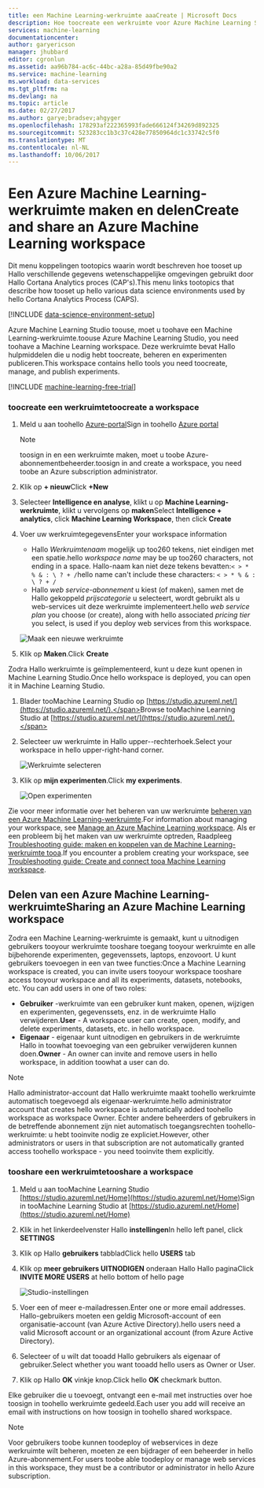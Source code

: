 ```yaml
---
title: een Machine Learning-werkruimte aaaCreate | Microsoft Docs
description: Hoe toocreate een werkruimte voor Azure Machine Learning Studio
services: machine-learning
documentationcenter: 
author: garyericson
manager: jhubbard
editor: cgronlun
ms.assetid: aa96b784-ac6c-44bc-a28a-85d49fbe90a2
ms.service: machine-learning
ms.workload: data-services
ms.tgt_pltfrm: na
ms.devlang: na
ms.topic: article
ms.date: 02/27/2017
ms.author: garye;bradsev;ahgyger
ms.openlocfilehash: 178293af222365993fade666124f34269d892325
ms.sourcegitcommit: 523283cc1b3c37c428e77850964dc1c33742c5f0
ms.translationtype: MT
ms.contentlocale: nl-NL
ms.lasthandoff: 10/06/2017
---
```

# <a name="create-and-share-an-azure-machine-learning-workspace"></a><span data-ttu-id="5471d-103">Een Azure Machine Learning-werkruimte maken en delen</span><span class="sxs-lookup"><span data-stu-id="5471d-103">Create and share an Azure Machine Learning workspace</span></span>
<span data-ttu-id="5471d-104">Dit menu koppelingen tootopics waarin wordt beschreven hoe tooset up Hallo verschillende gegevens wetenschappelijke omgevingen gebruikt door Hallo Cortana Analytics proces (CAP's).</span><span class="sxs-lookup"><span data-stu-id="5471d-104">This menu links tootopics that describe how tooset up hello various data science environments used by hello Cortana Analytics Process (CAPS).</span></span>

[!INCLUDE [data-science-environment-setup](../../includes/cap-setup-environments.md)]

<span data-ttu-id="5471d-105">Azure Machine Learning Studio toouse, moet u toohave een Machine Learning-werkruimte.</span><span class="sxs-lookup"><span data-stu-id="5471d-105">toouse Azure Machine Learning Studio, you need toohave a Machine Learning workspace.</span></span> <span data-ttu-id="5471d-106">Deze werkruimte bevat Hallo hulpmiddelen die u nodig hebt toocreate, beheren en experimenten publiceren.</span><span class="sxs-lookup"><span data-stu-id="5471d-106">This workspace contains hello tools you need toocreate, manage, and publish experiments.</span></span>

[!INCLUDE [machine-learning-free-trial](../../includes/machine-learning-free-trial.md)]

### <a name="toocreate-a-workspace"></a><span data-ttu-id="5471d-107">toocreate een werkruimte</span><span class="sxs-lookup"><span data-stu-id="5471d-107">toocreate a workspace</span></span>
1. <span data-ttu-id="5471d-108">Meld u aan toohello [Azure-portal](https://portal.azure.com/)</span><span class="sxs-lookup"><span data-stu-id="5471d-108">Sign in toohello [Azure portal](https://portal.azure.com/)</span></span>

    > [!NOTE]
    > <span data-ttu-id="5471d-109">toosign in en een werkruimte maken, moet u toobe Azure-abonnementbeheerder.</span><span class="sxs-lookup"><span data-stu-id="5471d-109">toosign in and create a workspace, you need toobe an Azure subscription administrator.</span></span> 
    >
    > 

2. <span data-ttu-id="5471d-110">Klik op **+ nieuw**</span><span class="sxs-lookup"><span data-stu-id="5471d-110">Click **+New**</span></span>

3. <span data-ttu-id="5471d-111">Selecteer **Intelligence en analyse**, klikt u op **Machine Learning-werkruimte**, klikt u vervolgens op **maken**</span><span class="sxs-lookup"><span data-stu-id="5471d-111">Select **Intelligence + analytics**, click **Machine Learning Workspace**, then click **Create**</span></span>

4. <span data-ttu-id="5471d-112">Voer uw werkruimtegegevens</span><span class="sxs-lookup"><span data-stu-id="5471d-112">Enter your workspace information</span></span>

    - <span data-ttu-id="5471d-113">Hallo *Werkruimtenaam* mogelijk up too260 tekens, niet eindigen met een spatie.</span><span class="sxs-lookup"><span data-stu-id="5471d-113">hello *workspace name* may be up too260 characters, not ending in a space.</span></span> <span data-ttu-id="5471d-114">Hallo-naam kan niet deze tekens bevatten:`< > * % & : \ ? + /`</span><span class="sxs-lookup"><span data-stu-id="5471d-114">hello name can't include these characters: `< > * % & : \ ? + /`</span></span>
    - <span data-ttu-id="5471d-115">Hallo *web service-abonnement* u kiest (of maken), samen met de Hallo gekoppeld *prijscategorie* u selecteert, wordt gebruikt als u web-services uit deze werkruimte implementeert.</span><span class="sxs-lookup"><span data-stu-id="5471d-115">hello *web service plan* you choose (or create), along with hello associated *pricing tier* you select, is used if you deploy web services from this workspace.</span></span>

    ![Maak een nieuwe werkruimte](media/machine-learning-create-workspace/create-new-workspace.png)

5. <span data-ttu-id="5471d-117">Klik op **Maken**.</span><span class="sxs-lookup"><span data-stu-id="5471d-117">Click **Create**</span></span>

<span data-ttu-id="5471d-118">Zodra Hallo werkruimte is geïmplementeerd, kunt u deze kunt openen in Machine Learning Studio.</span><span class="sxs-lookup"><span data-stu-id="5471d-118">Once hello workspace is deployed, you can open it in Machine Learning Studio.</span></span>

1. <span data-ttu-id="5471d-119">Blader tooMachine Learning Studio op [https://studio.azureml.net/](https://studio.azureml.net/).</span><span class="sxs-lookup"><span data-stu-id="5471d-119">Browse tooMachine Learning Studio at [https://studio.azureml.net/](https://studio.azureml.net/).</span></span>

2. <span data-ttu-id="5471d-120">Selecteer uw werkruimte in Hallo upper--rechterhoek.</span><span class="sxs-lookup"><span data-stu-id="5471d-120">Select your workspace in hello upper-right-hand corner.</span></span>

    ![Werkruimte selecteren](media/machine-learning-create-workspace/open-workspace.png)

3. <span data-ttu-id="5471d-122">Klik op **mijn experimenten**.</span><span class="sxs-lookup"><span data-stu-id="5471d-122">Click **my experiments**.</span></span>

    ![Open experimenten](media/machine-learning-create-workspace/my-experiments.png)

<span data-ttu-id="5471d-124">Zie voor meer informatie over het beheren van uw werkruimte [beheren van een Azure Machine Learning-werkruimte](machine-learning-manage-workspace.md).</span><span class="sxs-lookup"><span data-stu-id="5471d-124">For information about managing your workspace, see [Manage an Azure Machine Learning workspace](machine-learning-manage-workspace.md).</span></span>
<span data-ttu-id="5471d-125">Als er een probleem bij het maken van uw werkruimte optreden, Raadpleeg [Troubleshooting guide: maken en koppelen van de Machine Learning-werkruimte tooa](machine-learning-troubleshooting-creating-ml-workspace.md).</span><span class="sxs-lookup"><span data-stu-id="5471d-125">If you encounter a problem creating your workspace, see [Troubleshooting guide: Create and connect tooa Machine Learning workspace](machine-learning-troubleshooting-creating-ml-workspace.md).</span></span>


## <a name="sharing-an-azure-machine-learning-workspace"></a><span data-ttu-id="5471d-126">Delen van een Azure Machine Learning-werkruimte</span><span class="sxs-lookup"><span data-stu-id="5471d-126">Sharing an Azure Machine Learning workspace</span></span>
<span data-ttu-id="5471d-127">Zodra een Machine Learning-werkruimte is gemaakt, kunt u uitnodigen gebruikers tooyour werkruimte tooshare toegang tooyour werkruimte en alle bijbehorende experimenten, gegevenssets, laptops, enzovoort. U kunt gebruikers toevoegen in een van twee functies:</span><span class="sxs-lookup"><span data-stu-id="5471d-127">Once a Machine Learning workspace is created, you can invite users tooyour workspace tooshare access tooyour workspace and all its experiments, datasets, notebooks, etc. You can add users in one of two roles:</span></span>

* <span data-ttu-id="5471d-128">**Gebruiker** -werkruimte van een gebruiker kunt maken, openen, wijzigen en experimenten, gegevenssets, enz. in de werkruimte Hallo verwijderen.</span><span class="sxs-lookup"><span data-stu-id="5471d-128">**User** - A workspace user can create, open, modify, and delete experiments, datasets, etc. in hello workspace.</span></span>
* <span data-ttu-id="5471d-129">**Eigenaar** - eigenaar kunt uitnodigen en gebruikers in de werkruimte Hallo in toowhat toevoeging van een gebruiker verwijderen kunnen doen.</span><span class="sxs-lookup"><span data-stu-id="5471d-129">**Owner** - An owner can invite and remove users in hello workspace, in addition toowhat a user can do.</span></span>

> [!NOTE]
> <span data-ttu-id="5471d-130">Hallo administrator-account dat Hallo werkruimte maakt toohello werkruimte automatisch toegevoegd als eigenaar-werkruimte.</span><span class="sxs-lookup"><span data-stu-id="5471d-130">hello administrator account that creates hello workspace is automatically added toohello workspace as workspace Owner.</span></span> <span data-ttu-id="5471d-131">Echter andere beheerders of gebruikers in de betreffende abonnement zijn niet automatisch toegangsrechten toohello-werkruimte: u hebt tooinvite nodig ze expliciet.</span><span class="sxs-lookup"><span data-stu-id="5471d-131">However, other administrators or users in that subscription are not automatically granted access toohello workspace - you need tooinvite them explicitly.</span></span>
> 
> 

### <a name="tooshare-a-workspace"></a><span data-ttu-id="5471d-132">tooshare een werkruimte</span><span class="sxs-lookup"><span data-stu-id="5471d-132">tooshare a workspace</span></span>

1. <span data-ttu-id="5471d-133">Meld u aan tooMachine Learning Studio [https://studio.azureml.net/Home](https://studio.azureml.net/Home)</span><span class="sxs-lookup"><span data-stu-id="5471d-133">Sign in tooMachine Learning Studio at [https://studio.azureml.net/Home](https://studio.azureml.net/Home)</span></span>

2. <span data-ttu-id="5471d-134">Klik in het linkerdeelvenster Hallo **instellingen**</span><span class="sxs-lookup"><span data-stu-id="5471d-134">In hello left panel, click **SETTINGS**</span></span>

3. <span data-ttu-id="5471d-135">Klik op Hallo **gebruikers** tabblad</span><span class="sxs-lookup"><span data-stu-id="5471d-135">Click hello **USERS** tab</span></span>

4. <span data-ttu-id="5471d-136">Klik op **meer gebruikers UITNODIGEN** onderaan Hallo Hallo pagina</span><span class="sxs-lookup"><span data-stu-id="5471d-136">Click **INVITE MORE USERS** at hello bottom of hello page</span></span>

    ![Studio-instellingen](media/machine-learning-create-workspace/settings.png)

5. <span data-ttu-id="5471d-138">Voer een of meer e-mailadressen.</span><span class="sxs-lookup"><span data-stu-id="5471d-138">Enter one or more email addresses.</span></span> <span data-ttu-id="5471d-139">Hallo-gebruikers moeten een geldig Microsoft-account of een organisatie-account (van Azure Active Directory).</span><span class="sxs-lookup"><span data-stu-id="5471d-139">hello users need a valid Microsoft account or an organizational account (from Azure Active Directory).</span></span>

6. <span data-ttu-id="5471d-140">Selecteer of u wilt dat tooadd Hallo gebruikers als eigenaar of gebruiker.</span><span class="sxs-lookup"><span data-stu-id="5471d-140">Select whether you want tooadd hello users as Owner or User.</span></span>

7. <span data-ttu-id="5471d-141">Klik op Hallo **OK** vinkje knop.</span><span class="sxs-lookup"><span data-stu-id="5471d-141">Click hello **OK** checkmark button.</span></span>

<span data-ttu-id="5471d-142">Elke gebruiker die u toevoegt, ontvangt een e-mail met instructies over hoe toosign in toohello werkruimte gedeeld.</span><span class="sxs-lookup"><span data-stu-id="5471d-142">Each user you add will receive an email with instructions on how toosign in toohello shared workspace.</span></span>

> [!NOTE]
> <span data-ttu-id="5471d-143">Voor gebruikers toobe kunnen toodeploy of webservices in deze werkruimte wilt beheren, moeten ze een bijdrager of een beheerder in hello Azure-abonnement.</span><span class="sxs-lookup"><span data-stu-id="5471d-143">For users toobe able toodeploy or manage web services in this workspace, they must be a contributor or administrator in hello Azure subscription.</span></span> 



